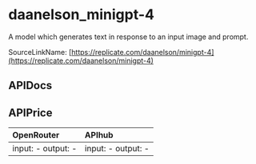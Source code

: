 # daanelson_minigpt-4

A model which generates text in response to an input image and prompt.

SourceLinkName: [https://replicate.com/daanelson/minigpt-4](https://replicate.com/daanelson/minigpt-4)

## APIDocs



## APIPrice

| OpenRouter | APIhub |
|:---|:---|
| input: - output: - | input: - output: - |
